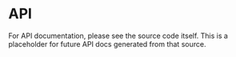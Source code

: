 # API

For API documentation, please see the source code itself. This is a placeholder for future API docs generated from that source.
